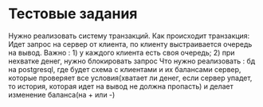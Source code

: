 Тестовые задания
================

Нужно реализовать систему транзакций.
Как происходит транзакция:
Идет запрос на сервер от клиента, по клиенту выстраивается очередь на вывод.
Важно : 1) у каждого клиента есть своя очередь; 2) при нехватке денег, нужно блокировать запрос
Что нужно реализовать :
бд на postgresql, где будет схема с клиентами и их балансами
сервер, которые проверяет все условия(хватает ли денег, если сервер упадет, то история, которая идет на вывод не должна пропасть) и делает изменение баланса(на + или -)

